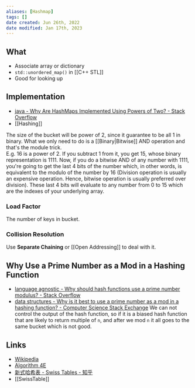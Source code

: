 ```yaml
---
aliases: [Hashmap]
tags: []
date created: Jun 26th, 2022
date modified: Jan 17th, 2023
---
```


## What
- Associate array or dictionary
- `std::unordered_map()` in [[C++ STL]]
- Good for looking up

## Implementation
- [java - Why Are HashMaps Implemented Using Powers of Two? - Stack Overflow](https://stackoverflow.com/questions/53526790/why-are-hashmaps-implemented-using-powers-of-two)
- [[Hashing]]

The size of the bucket will be power of 2, since it guarantee to be all 1 in binary. What we only need to do is a [[Binary|Bitwise]] AND operation and that's the module trick.  
E.g. 16 is a power of 2. If you subtract 1 from it, you get 15, whose binary representation is 1111. Now, if you do a bitwise AND of any number with 1111, you're going to get the last 4 bits of the number which, in other words, is equivalent to the modulo of the number by 16 (Division operation is usually an expensive operation. Hence, bitwise operation is usually preferred over division). These last 4 bits will evaluate to any number from 0 to 15 which are the indexes of your underlying array.

### Load Factor
The number of keys in bucket.

### Collision Resolution
Use **Separate Chaining** or [[Open Addressing]] to deal with it.

## Why Use a Prime Number as a Mod in a Hashing Function
- [language agnostic - Why should hash functions use a prime number modulus? - Stack Overflow](https://stackoverflow.com/questions/1145217/why-should-hash-functions-use-a-prime-number-modulus)
- [data structures - Why is it best to use a prime number as a mod in a hashing function? - Computer Science Stack Exchange](https://cs.stackexchange.com/questions/11029/why-is-it-best-to-use-a-prime-number-as-a-mod-in-a-hashing-function/64191)
We can not control the output of the hash function, so if it is a biased hash function that are likely to return multiple of `n`, and after we mod `n` it all goes to the same bucket which is not good.

## Links
- [Wikipedia](https://en.wikipedia.org/wiki/Hash_table)  
- [Algorithm 4E](https://algs4.cs.princeton.edu/34hash/)  
- [新式哈希表 - Swiss Tables - 知乎](https://zhuanlan.zhihu.com/p/277732297)  
- [[SwissTable]]